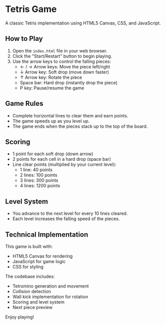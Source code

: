 # Tetris Game

A classic Tetris implementation using HTML5 Canvas, CSS, and JavaScript.

## How to Play

1. Open the `index.html` file in your web browser.
2. Click the "Start/Restart" button to begin playing.
3. Use the arrow keys to control the falling pieces:
   - ← / → Arrow keys: Move the piece left/right
   - ↓ Arrow key: Soft drop (move down faster)
   - ↑ Arrow key: Rotate the piece
   - Space bar: Hard drop (instantly drop the piece)
   - P key: Pause/resume the game

## Game Rules

- Complete horizontal lines to clear them and earn points.
- The game speeds up as you level up.
- The game ends when the pieces stack up to the top of the board.

## Scoring

- 1 point for each soft drop (down arrow)
- 2 points for each cell in a hard drop (space bar)
- Line clear points (multiplied by your current level):
  - 1 line: 40 points
  - 2 lines: 100 points
  - 3 lines: 300 points
  - 4 lines: 1200 points

## Level System

- You advance to the next level for every 10 lines cleared.
- Each level increases the falling speed of the pieces.

## Technical Implementation

This game is built with:
- HTML5 Canvas for rendering
- JavaScript for game logic
- CSS for styling

The codebase includes:
- Tetromino generation and movement
- Collision detection
- Wall kick implementation for rotation
- Scoring and level system
- Next piece preview

Enjoy playing! 